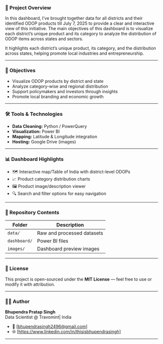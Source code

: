 ### 🎯 Project Overview
In this dashboard, I’ve brought together data for all districts and their identified ODOP products till July 7, 2025 to provide a clear and interactive view of this initiative. The main objectives of this dashboard is to visualize each district’s unique product and its category to analyze the distribution of ODOP items across states and sectors.

It highlights each district’s unique product, its category, and the distribution across states, helping promote local industries and entrepreneurship.

---

### 🚀 Objectives
- Visualize ODOP products by district and state  
- Analyze category-wise and regional distribution  
- Support policymakers and investors through insights  
- Promote local branding and economic growth

---

### 🛠️ Tools & Technologies
- **Data Cleaning:** Python / PowerQuery 
- **Visualization:** Power BI  
- **Mapping:** Latitude & Longitude integration  
- **Hosting:** Google Drive (images)

---

### 📊 Dashboard Highlights
- 🗺️ Interactive map/Table of India with district-level ODOPs  
- 📈 Product category distribution charts  
- 🖼️ Product image/description viewer  
- 🔍 Search and filter options for easy navigation  

---

### 📂 Repository Contents
| Folder | Description |
|---------|--------------|
| `data/` | Raw and processed datasets |
| `dashboard/` | Power BI files |
| `images/` | Dashboard preview images |

---

### 📜 License
This project is open-sourced under the **MIT License** — feel free to use or modify it with attribution.

---

### 👨‍💻 Author
**Bhupendra Pratap Singh**  
Data Scientist @ Travomint| India  
- 📧 [bhupendrasingh2496@gmail.com]
- 🌐 [https://www.linkedin.com/in/thisisbhupendrasingh]

---

